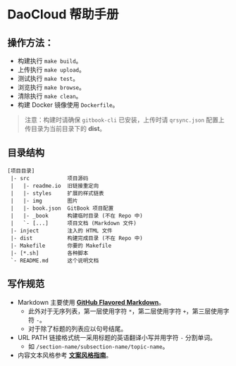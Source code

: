 # DaoCloud 帮助手册

## 操作方法：

* 构建执行 `make build`。
* 上传执行 `make upload`。
* 测试执行 `make test`。
* 浏览执行 `make browse`。
* 清除执行 `make clean`。
* 构建 Docker 镜像使用 `Dockerfile`。

> 注意：构建时请确保 `gitbook-cli` 已安装，上传时请 `qrsync.json` 配置上传目录为当前目录下的 **dist**。

## 目录结构

```
[项目目录]
 |- src            项目源码
 |   |- readme.io  旧链接重定向
 |   |- styles     扩展的样式链表
 |   |- img        图片
 |   |- book.json  GitBook 项目配置
 |   |- _book      构建临时目录 (不在 Repo 中)
 |   `- [...]      项目文档 (Markdown 文件)
 |- inject         注入的 HTML 文件
 |- dist           构建完成目录 (不在 Repo 中)
 |- Makefile       你要的 Makefile
 |- [*.sh]         各种脚本
 `- README.md      这个说明文档
```

## 写作规范

* Markdown 主要使用 **[GitHub Flavored Markdown](https://help.github.com/articles/github-flavored-markdown/)**。
  + 此外对于无序列表，第一层使用字符 `*`，第二层使用字符 `+`，第三层使用字符 `-`。
  + 对于除了标题的列表应以句号结尾。
* URL PATH 链接格式统一采用标题的英语翻译小写并用字符 `-` 分割单词。
  - 如 `/section-name/subsection-name/topic-name`。
* 内容文本风格参考 **[文案风格指南](http://open.leancloud.cn/copywriting-style-guide.html)**。
